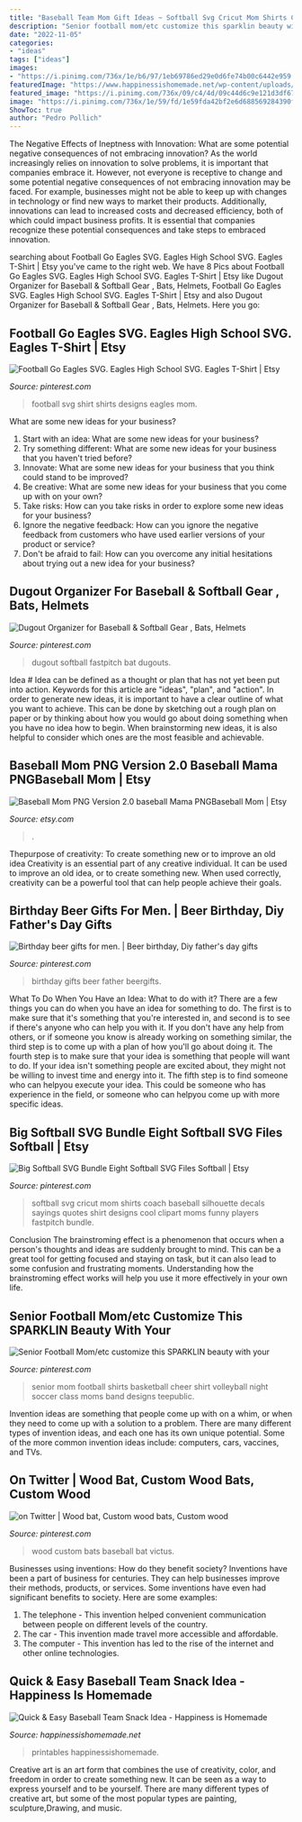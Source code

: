 ```yaml
---
title: "Baseball Team Mom Gift Ideas ~ Softball Svg Cricut Mom Shirts Coach Baseball Silhouette Decals Sayings Quotes Shirt Designs Cool Clipart Moms Funny Players Fastpitch Bundle"
description: "Senior football mom/etc customize this sparklin beauty with your"
date: "2022-11-05"
categories:
- "ideas"
tags: ["ideas"]
images:
- "https://i.pinimg.com/736x/1e/b6/97/1eb69786ed29e0d6fe74b00c6442e959.jpg"
featuredImage: "https://www.happinessishomemade.net/wp-content/uploads/2016/05/Baseball-Team-Snack-Treat-Idea-with-Free-Printables-2.jpg"
featured_image: "https://i.pinimg.com/736x/09/c4/4d/09c44d6c9e121d3df671c9c33f818b6b.jpg"
image: "https://i.pinimg.com/736x/1e/59/fd/1e59fda42bf2e6d688569284390f40ad.jpg"
ShowToc: true
author: "Pedro Pollich"
---
```



The Negative Effects of Ineptness with Innovation: What are some potential negative consequences of not embracing innovation?
As the world increasingly relies on innovation to solve problems, it is important that companies embrace it. However, not everyone is receptive to change and some potential negative consequences of not embracing innovation may be faced. For example, businesses might not be able to keep up with changes in technology or find new ways to market their products. Additionally, innovations can lead to increased costs and decreased efficiency, both of which could impact business profits. It is essential that companies recognize these potential consequences and take steps to embraced innovation.

	

		
searching about Football Go Eagles SVG. Eagles High School SVG. Eagles T-Shirt | Etsy you've came to the right web. We have 8 Pics about Football Go Eagles SVG. Eagles High School SVG. Eagles T-Shirt | Etsy like Dugout Organizer for Baseball &amp; Softball Gear , Bats, Helmets, Football Go Eagles SVG. Eagles High School SVG. Eagles T-Shirt | Etsy and also Dugout Organizer for Baseball &amp; Softball Gear , Bats, Helmets. Here you go:
		
    
## Football Go Eagles SVG. Eagles High School SVG. Eagles T-Shirt | Etsy

<img loading=lazy src="https://i.pinimg.com/736x/cb/d6/07/cbd6073b4c894a7553aaf49918579a91.jpg" onerror="this.onerror=null;this.src='https://tse1.mm.bing.net/th?id=OIP.JRrIbrWndXPRCNU7naCwkQHaFg&amp;pid=15.1';" alt="Football Go Eagles SVG. Eagles High School SVG. Eagles T-Shirt | Etsy">

_Source: pinterest.com_

>football svg shirt shirts designs eagles mom. 

	

What are some new ideas for your business?
1. Start with an idea: What are some new ideas for your business? 
2. Try something different: What are some new ideas for your business that you haven't tried before? 
3. Innovate: What are some new ideas for your business that you think could stand to be improved? 
4. Be creative: What are some new ideas for your business that you come up with on your own? 
5. Take risks: How can you take risks in order to explore some new ideas for your business? 
6. Ignore the negative feedback: How can you ignore the negative feedback from customers who have used earlier versions of your product or service? 
7. Don't be afraid to fail: How can you overcome any initial hesitations about trying out a new idea for your business?

    
## Dugout Organizer For Baseball &amp; Softball Gear , Bats, Helmets

<img loading=lazy src="https://i.pinimg.com/736x/09/c4/4d/09c44d6c9e121d3df671c9c33f818b6b.jpg" onerror="this.onerror=null;this.src='https://tse2.mm.bing.net/th?id=OIP.n7ZYTYcjEF3gaS5yTkfoDwHaLH&amp;pid=15.1';" alt="Dugout Organizer for Baseball &amp; Softball Gear , Bats, Helmets">

_Source: pinterest.com_

>dugout softball fastpitch bat dugouts. 

	

Idea #
Idea can be defined as a thought or plan that has not yet been put into action. Keywords for this article are "ideas", "plan", and "action". In order to generate new ideas, it is important to have a clear outline of what you want to achieve. This can be done by sketching out a rough plan on paper or by thinking about how you would go about doing something when you have no idea how to begin. When brainstorming new ideas, it is also helpful to consider which ones are the most feasible and achievable.

    
## Baseball Mom PNG Version 2.0 Baseball Mama PNGBaseball Mom | Etsy

<img loading=lazy src="https://i.etsystatic.com/26491445/r/il/e95ba0/2956117843/il_fullxfull.2956117843_8fi0.jpg" onerror="this.onerror=null;this.src='https://tse3.mm.bing.net/th?id=OIP.fQIXLey_Akd7inTX68-w3wHaFs&amp;pid=15.1';" alt="Baseball Mom PNG Version 2.0 baseball Mama PNGBaseball Mom | Etsy">

_Source: etsy.com_

>. 

	

Thepurpose of creativity: To create something new or to improve an old idea
Creativity is an essential part of any creative individual. It can be used to improve an old idea, or to create something new. When used correctly, creativity can be a powerful tool that can help people achieve their goals.

    
## Birthday Beer Gifts For Men. | Beer Birthday, Diy Father&#039;s Day Gifts

<img loading=lazy src="https://i.pinimg.com/736x/1e/b6/97/1eb69786ed29e0d6fe74b00c6442e959.jpg" onerror="this.onerror=null;this.src='https://tse4.mm.bing.net/th?id=OIP.M23pv_VFv9TMKAF7kB1RuwHaLG&amp;pid=15.1';" alt="Birthday beer gifts for men. | Beer birthday, Diy father&#039;s day gifts">

_Source: pinterest.com_

>birthday gifts beer father beergifts. 

	

What To Do When You Have an Idea: What to do with it?
There are a few things you can do when you have an idea for something to do. The first is to make sure that it's something that you're interested in, and second is to see if there's anyone who can help you with it. If you don't have any help from others, or if someone you know is already working on something similar, the third step is to come up with a plan of how you'll go about doing it. The fourth step is to make sure that your idea is something that people will want to do. If your idea isn't something people are excited about, they might not be willing to invest time and energy into it. The fifth step is to find someone who can helpyou execute your idea. This could be someone who has experience in the field, or someone who can helpyou come up with more specific ideas.

    
## Big Softball SVG Bundle Eight Softball SVG Files Softball | Etsy

<img loading=lazy src="https://i.pinimg.com/736x/1e/59/fd/1e59fda42bf2e6d688569284390f40ad.jpg" onerror="this.onerror=null;this.src='https://tse4.mm.bing.net/th?id=OIP.x9zv_cLL6JHxDhl2P9XviAHaO0&amp;pid=15.1';" alt="Big Softball SVG Bundle Eight Softball SVG Files Softball | Etsy">

_Source: pinterest.com_

>softball svg cricut mom shirts coach baseball silhouette decals sayings quotes shirt designs cool clipart moms funny players fastpitch bundle. 

	

Conclusion
The brainstroming effect is a phenomenon that occurs when a person's thoughts and ideas are suddenly brought to mind. This can be a great tool for getting focused and staying on task, but it can also lead to some confusion and frustrating moments. Understanding how the brainstroming effect works will help you use it more effectively in your own life.

    
## Senior Football Mom/etc Customize This SPARKLIN Beauty With Your

<img loading=lazy src="https://i.pinimg.com/originals/3c/3a/ce/3c3ace05940e0208d64e9befe86de468.jpg" onerror="this.onerror=null;this.src='https://tse3.mm.bing.net/th?id=OIP.LnElvoOGje3BUEJ25uKd0AHaKX&amp;pid=15.1';" alt="Senior Football Mom/etc customize this SPARKLIN beauty with your">

_Source: pinterest.com_

>senior mom football shirts basketball cheer shirt volleyball night soccer class moms band designs teepublic. 

	

Invention ideas are something that people come up with on a whim, or when they need to come up with a solution to a problem. There are many different types of invention ideas, and each one has its own unique potential. Some of the more common invention ideas include: computers, cars, vaccines, and TVs.

    
## On Twitter | Wood Bat, Custom Wood Bats, Custom Wood

<img loading=lazy src="https://i.pinimg.com/736x/23/67/d0/2367d03f8877379a2f3771359e5fd520--custom-wood-woods.jpg" onerror="this.onerror=null;this.src='https://tse3.mm.bing.net/th?id=OIP.Y2jpXjNigcvpJ8NY21I_qwHaHa&amp;pid=15.1';" alt="on Twitter | Wood bat, Custom wood bats, Custom wood">

_Source: pinterest.com_

>wood custom bats baseball bat victus. 

	

Businesses using inventions: How do they benefit society?
Inventions have been a part of business for centuries. They can help businesses improve their methods, products, or services.  Some inventions have even had significant benefits to society. Here are some examples: 
1. The telephone - This invention helped convenient communication between people on different levels of the country.
2. The car - This invention made travel more accessible and affordable.
3. The computer - This invention has led to the rise of the internet and other online technologies.

    
## Quick &amp; Easy Baseball Team Snack Idea - Happiness Is Homemade

<img loading=lazy src="https://www.happinessishomemade.net/wp-content/uploads/2016/05/Baseball-Team-Snack-Treat-Idea-with-Free-Printables-2.jpg" onerror="this.onerror=null;this.src='https://tse2.mm.bing.net/th?id=OIP.Seb5Jhkm8s2HsEDRITjvugHaLF&amp;pid=15.1';" alt="Quick &amp; Easy Baseball Team Snack Idea - Happiness is Homemade">

_Source: happinessishomemade.net_

>printables happinessishomemade. 

	

Creative art is an art form that combines the use of creativity, color, and freedom in order to create something new. It can be seen as a way to express yourself and to be yourself. There are many different types of creative art, but some of the most popular types are painting, sculpture,Drawing, and music.

